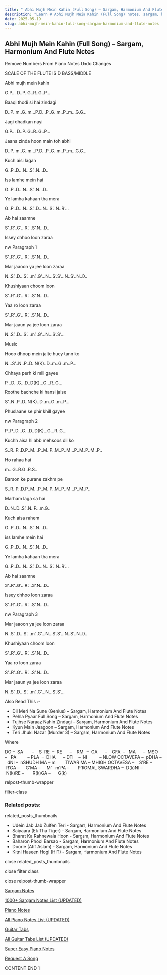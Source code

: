 ```yaml
---
title: " Abhi Mujh Mein Kahin (Full Song) – Sargam, Harmonium And Flute Notes"
description: "Learn # Abhi Mujh Mein Kahin (Full Song) notes, sargam, harmonium notations and flute notes. Easy step-by-step tutorial for beginners."
date: 2025-05-19
slug: abhi-mujh-mein-kahin-full-song-sargam-harmonium-and-flute-notes
---
```


## Abhi Mujh Mein Kahin (Full Song) – Sargam, Harmonium And Flute Notes

Remove Numbers From Piano Notes
Undo Changes

SCALE OF THE FLUTE IS D BASS/MIDDLE

Abhi mujh mein kahin

G.P… D..P..G..R..G..P…

Baaqi thodi si hai zindagi

D..P..m..G..m…P.D…P..G..m..P..m…G.G…

Jagi dhadkan nayi

G.P… D..P..G..R..G..P…

Jaana zinda hoon main toh abhi

D..P..m..G..m…P.D…P..G..m..P..m…G.G…

Kuch aisi lagan

G..P..D…N…S’..N…D..

Iss lamhe mein hai

G..P..D…N…S’..N…D..

Ye lamha kahaan tha mera

G..P..D…N…S’..D…N…S’..N..R’…

Ab hai saamne

S’..R’..G’…R’…S’.N…D..

Issey chhoo loon zaraa

nw Paragraph 1

S’..R’..G’…R’…S’.N…D..

Mar jaaoon ya jee loon zaraa

N..S’..D…S’…m’..G’…N…S’.S’…N..S’..N..D..

Khushiyaan choom loon

S’..R’..G’…R’…S’.N…D..

Yaa ro loon zaraa

S’..R’..G’…R’…S’.N…D..

Mar jaaun ya jee loon zaraa

N..S’..D…S’…m’..G’…N…S’.S’…

Music

Hooo dhoop mein jalte huey tann ko

N…S’..N..P..D..N(K)..D..m..G..m..P…

Chhaya perh ki mill gayee

P…D…G…D..D(K)…G…R..G…

Roothe bachche ki hansi jaise

S’..N..P..D..N(K)..D..m..G..m..P…

Phuslaane se phir khill gayee

nw Paragraph 2

P..P..D…G…D..D(K)…G…R..G…

Kuchh aisa hi abb mehsoos dil ko

S..R..P..D.P..M…P..M..P..M..P..M…P..M..P..M..P..

Ho rahaa hai

m…G..R.G..R.S..

Barson ke purane zakhm pe

S..R..P..D.P..M…P..M..P..M..P..M…P..M..P..

Marham laga sa hai

D..N..D..S’..N..P…m.G..

Kuch aisa rahem

G..P..D…N…S’..N…D..

iss lamhe mein hai

G..P..D…N…S’..N…D..

Ye lamha kahaan tha mera

G..P..D…N…S’..D…N…S’..N..R’…

Ab hai saamne

S’..R’..G’…R’…S’.N…D..

Issey chhoo loon zaraa

S’..R’..G’…R’…S’.N…D..

nw Paragraph 3

Mar jaaoon ya jee loon zaraa

N..S’..D…S’…m’..G’…N…S’.S’…N..S’..N..D..

Khushiyaan choom loon

S’..R’..G’…R’…S’.N…D..

Yaa ro loon zaraa

S’..R’..G’…R’…S’.N…D..

Mar jaaun ya jee loon zaraa

N..S’..D…S’…m’..G’…N…S’.S’…

Also Read This :-

- Dil Meri Na Sune (Genius) – Sargam, Harmonium And Flute Notes
- Pehla Pyaar Full Song – Sargam, Harmonium And Flute Notes
- Tujhse Naraaz Nahin Zindagi – Sargam, Harmonium And Flute Notes
- Kyun Main Jaagoon – Sargam, Harmonium And Flute Notes
- Teri Jhuki Nazar (Murder 3) – Sargam, Harmonium And Flute Notes

Where

DO –  SA       –    S  RE  –  RE      –    RMI  –  GA      –    GFA  –   MA      –  MSO  –   PA         – PLA  –  DHA      – DTI    –  NI          – NLOW OCTAVEPA –  pDHA –  dNI –  nSHUDH MA – m        TIWAR MA – MHIGH OCTAVESA –    S’RE –     R’GA –     G’MA –     M’   m’PA –       P’KOMAL SWARDHA –  D(k)NI –       N(k)RE –       R(k)GA –      G(k)

relpost-thumb-wrapper

filter-class

### Related posts:

related_posts_thumbnails

- Udein Jab Jab Zulfen Teri - Sargam, Harmonium And Flute Notes
- Saiyaara (Ek Tha Tiger) - Sargam, Harmonium And Flute Notes
- Bharat Ka Rahnewala Hoon - Sargam, Harmonium And Flute Notes
- Baharon Phool Barsao - Sargam, Harmonium And Flute Notes
- Doorie (Atif Aslam) - Sargam, Harmonium And Flute Notes
- Kitni Haseen Hogi (HIT) - Sargam, Harmonium And Flute Notes

close related_posts_thumbnails

close filter class

close relpost-thumb-wrapper

[Sargam Notes](/sargam-notes.html)

[1000+ Sargam Notes List (UPDATED)](/all-songs-list-sargam-notes.html)

[Piano Notes](/piano-notes.html)

[All Piano Notes List (UPDATED)](/all-songs-list-piano-notes.html)

[Guitar Tabs](/guitar-tabs.html)

[All Guitar Tabs List (UPDATED)](/all-songs-list-guitar-tabs.html)

[Super Easy Piano Notes](https://studywall.in/)

[Request A Song](/request-a-song.html)

CONTENT END 1
